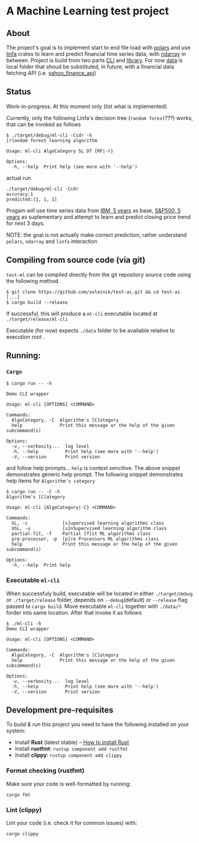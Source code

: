 # A Machine Learning test project

## About
The project's goal is to implement start to end file load with [polars](https://crates.io/crates/polars) and use [linfa](https://crates.io/crates/linfa) crates to learn and predict financial time series data, with [ndarray](https://crates.io/crates/ndarray) in between.
Project is build from two parts [CLI](/ml-cli/) and [library](/ml-lib/). For now [data](/data/) is local folder that shoud be substituted, in future, with a financial data fetching API (i.e. [yahoo_finance_api](https://crates.io/crates/yahoo_finance_api))


## Status
Work-in-progress. At this moment only (list what is implemented) 

Currently, only the following Linfa's decision tree (`random forest`???)  works, that can be invoked as follows
```
$ ./target/debug/ml-cli -Ccdr -h
[r]andom forest learning algorithm

Usage: ml-cli AlgoCategory SL DT {RF|-r}

Options:
  -h, --help  Print help (see more with '--help')
```
actual run
```
./target/debug/ml-cli -Ccdr
accuracy:1
predicted:[1, 1, 1]
```

Progam will use time series data from [IBM, 5 years](./data/IBM-5y.csv) as base, [S&P500, 5 years](./data/^GSPC-5y.csv) as suplementary and attempt to learn and predict closing price trend for next 3 days.

NOTE: the goal is not actually make correct prediction, rather understand `polars`, `ndarray` and `linfa` interaction 


## Compiling from source code (via git)

`test-ml` can be compiled directly from the git repository source code using the following method.


```
$ git clone https://github.com/soleinik/test-ai.git && cd test-ai
[...]
$ cargo build --release
```

If successful, this will produce a `ml-cli` executable located at `./target/release/ml-cli`

Executable (for now) expects `./data` folder to be available relative to execution root `.`

## Running:

### `Cargo`
```
$ cargo run -- -h

Demo CLI wrapper

Usage: ml-cli [OPTIONS] <COMMAND>

Commands:
  AlgoCategory, -C  Algorithm's [C]ategory
  help              Print this message or the help of the given subcommand(s)

Options:
  -v, --verbosity...  log level
  -h, --help          Print help (see more with '--help')
  -V, --version       Print version

```
and follow help prompts... `help` is context sencitive. The above snippet demonstrates generic help prompt. The following snippet demonstrates help items for `Algorithm's category` 

```
$ cargo run -- -C -h
Algorithm's [C]ategory

Usage: ml-cli {AlgoCategory|-C} <COMMAND>

Commands:
  SL, -c             [s]upervised learning algorithms class
  USL, -u            [u]nSupervised learning algorithm class
  partial-fit, -f    Partial [f]it ML algorithms class
  pre-processor, -p  [p]re Processors ML algorithms class
  help               Print this message or the help of the given subcommand(s)

Options:
  -h, --help  Print help

```
### Executable `ml-cli`
When successfuly build, executable will be located in either `./target/debug` or `./target/release` folder, depends on `--debug`(default) or `--release` flag passed to `cargo build`. Move executable `ml-cli` together with `./data/*` forder into same location. After that invoke it as follows

```
$ ./ml-cli -h
Demo CLI wrapper

Usage: ml-cli [OPTIONS] <COMMAND>

Commands:
  AlgoCategory, -C  Algorithm's [C]ategory
  help              Print this message or the help of the given subcommand(s)

Options:
  -v, --verbosity...  log level
  -h, --help          Print help (see more with '--help')
  -V, --version       Print version
```



## Development pre-requisites

To _build & run_ this project you need to have the following installed on your system:

- Install **Rust** (latest stable) – [How to install Rust](https://www.rust-lang.org/en-US/install.html)
- Install **rustfmt**: `rustup component add rustfmt`
- Install **clippy**: `rustup component add clippy`


### Format checking (rustfmt)

Make sure your code is well-formatted by running:

```
cargo fmt
```

### Lint (clippy)

Lint your code (i.e. check it for common issues) with:

```
cargo clippy
```
